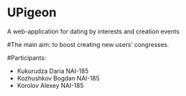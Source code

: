 # UPigeon
A web-application for dating by interests and creation events

#The main aim:
to boost creating new users' congresses.

#Participants:
- Kukurudza Daria NAI-185
- Kozhushkov Bogdan NAI-185
- Korolov Alexey NAI-185
